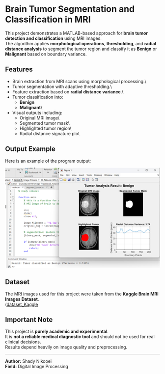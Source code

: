 # Brain Tumor Segmentation and Classification in MRI

This project demonstrates a MATLAB-based approach for **brain tumor
detection and classification** using MRI images.\
The algorithm applies **morphological operations**, **thresholding**,
and **radial distance analysis** to segment the tumor region and
classify it as **Benign** or **Malignant** based on boundary variance.

## Features

-   Brain extraction from MRI scans using morphological processing.\
-   Tumor segmentation with adaptive thresholding.\
-   Feature extraction based on **radial distance variance**.\
-   Tumor classification into:
    -   **Benign**
    -   **Malignant**\
-   Visual outputs including:
    -   Original MRI image\
    -   Segmented tumor mask\
    -   Highlighted tumor region\
    -   Radial distance signature plot

## Output Example

Here is an example of the program output:

![Tumor Detection Result](output_example.png)

## Dataset

The MRI images used for this project were taken from the **Kaggle Brain
MRI Images Dataset**.\
([dataset_Kaggle](https://www.kaggle.com/datasets/navoneel/brain-mri-images-for-brain-tumor-detection)

## Important Note

This project is **purely academic and experimental**.\
It is **not a reliable medical diagnostic tool** and should not be used
for real clinical decisions.\
Results depend heavily on image quality and preprocessing.

------------------------------------------------------------------------

**Author:** Shady Nikooei\
**Field:** Digital Image Processing
